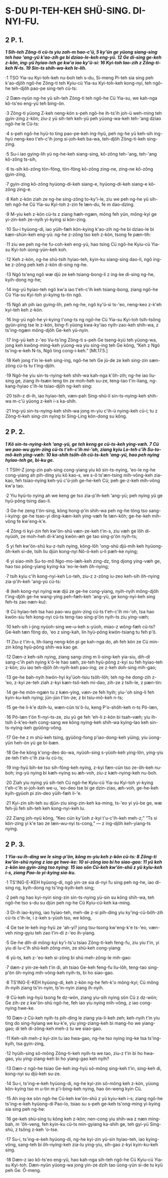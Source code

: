 
# S-DU PI-TEH-KEH SHÜ-SING. DI-NYI-FU.


## 2 P. 1.

**_1 Sih-teh Zông-ti cü-ts yiu zah-m hao-c'ü, 5 ky'ün ge yüong siang-sing teh hao 'ang-yü k'ao-zih ge bi dziao-le-keh eng-yü. 12 Ge di-sing ge-keh z-kön, ing-yü hyiao-teh ge kw'a iao ky'ü-si: 16 Kyi-toh lao-zih z Zông-ti-keh N-ts. 19 Sin-ts shih-wa-keh le-lih._**

·1 TSO Yia-su Kyi-toh-keh nu-boh teh s-du, Si-meng Pi-teh sia sing peh k'ao-djôh ngô-he Zông-ti teh Kyiu-cü Yia-su Kyi-toh-keh kong-nyi, teh ngô-he teh-djôh pao-pe sing-teh cü-ts:

·2 Dæn-nyün ng-he yü sih-teh Zông-ti teh ngô-he Cü Yia-su, we kah-nga kô-ts'eo eng-yü teh bing-ön.

·3 Zông-ti yüong Z-keh neng-kön s-peh ngô-he ih-ts'ih joh-ü weh-ming teh gyin-zing z-kön; ziu-z yü sih-teh keh-yü peh yüong-wa-keh teh-'ang dziao ngô-he le Cü-ts:

·4 s-peh ngô-he hyü-to ting pao-pe-keh ing-hyü, peh ng-he yü keh-sih ing-hyü neng-keo t'eh-c'ih jong si-joh-keh ba-wa, teh-djôh Zông-ti-keh sing-zing.

·5 Su-i iao gying-lih yü ng-he-keh siang-sing, kô-zông teh-'ang, teh-'ang kô-zông ts-sih,

·6 ts-sih kô-zông tön-fông, tön-fông kô-zông zing-ne, zing-ne kô-zông gyin-zing,

·7 gyin-zing kô-zông hyüong-di-keh siang-e, hyüong-di-keh siang-e kô-zông zing-e.

·8 Keh z-kön ziah ze ng-he sing-zông to-ky'i-le, ziu we peh ng-he yü sih-teh ngô-he Cü Yia-su Kyi-toh z-zin fe læn-du, fe m dao-dzing.

·9 M-yiu keh z-kön cü-ts z ziang hæh-ngæn, mông feh yün, mông-kyi ge yi-zin-keh ze-nyih yi-kying si kön-zing.

·10 Su-i hyüong-di, iao yüih-fæh kön-kying k'ao-zih ng-he bi dziao-le bi kæn-shün-keh eng-yü: ng-he z-zông tso keh z-kön, tsong fe pæn-tih:

·11 ziu we peh ng-he fu-coh-keh eng-yü, hao tsing Cü ngô-he Kyiu-cü Yia-su Kyi-toh üong-yün-keh koh.

·12 Keh z-kön, ng-he shü-tsih hyiao-teh, kyin-ku siang-sing dao-li, ngô ing-ke z-zông peh keh z-kön di-sing ng-he.

·13 Ngô ts'eng ngô wæ djü ze keh tsiang-bong-li z ing-ke di-sing ng-he, kyih-dong ng-he;

·14 ing-yü hyiao-teh ngô kw'a iao t'eh-c'ih keh tsiang-bong, ziang ngô-he Cü Yia-su Kyi-toh yi-kying ts-tin ngô.

·15 Ngô ah pih iao gying-lih, peh ng-he, ngô ky'ü-si ts-'eo, neng-keo z-k'eh kyi-teh keh z-kön.

·16 Ing-yü ngô-he yi-kying t'ong-ts ng ngô-he Cü Yia-su Kyi-toh tsih-tsông gyün-ping tse le z-kön, bing-fi yüong kwa-ky'iao nyih-zao-keh shih-wa, z ts'ing-ngæn mông-djôh Ge-keh yü-nyin.

·17 Ing-yü keh z-'eo Vu-ts'ing Zông-ti s-peh Ge tseng-kyü teh yüong-wa, jong keh kwông-ming-keh yüong-wa yiu sing-ing teh Ge kông, “Keh z Ngô ts'ing-e-keh N-ts, Ngô ting cong-i-keh.” [Mt.17.5.]

·18 Keh jong t'in le-keh sing-ing, ngô-he teh Ge jü-de ze keh sing-zin sæn-zông cü-ts tu t'ing-djôh.

·19 Ngô-he yiu sin-ts-nying-keh shih-wa kah-nga k'ôh-zih; ng-he iao liu-sing ge, ziang ih-tsæn teng tin ze moh-heh su-ze, teng-tao t'in-liang, ng-kang-hyiao c'ih-le tsiao-djôh ng-keh sing:

·20 tsih-z di-ih, iao hyiao-teh, væn-pah Sing-shü-li sin-ts-nying-keh shih-wa m-c'ü yüong z-keh i-s ka-shih.

·21 Ing-yü sin-ts-nying-keh shih-wa jong m-yiu c'ih-ü nying-keh cü-i; tu z Zông-ti-keh sing-zin nying bi Sing-Ling kön-dong su kông.


## 2 P. 2.

**_1 Kô sin-ts-nying-keh 'ang-yü, ge teh keng ge cü-ts-keh ying-væh. 7 Cü we pao-wu gyin-zing cü-ts t'eh-c'ih mi-'oh, ziang kyiu Lo-teh c'ih Su-to-mô-keh ying-væh: 10 ka-shih tsôh-ôh cü-ts-keh 'ang-yü, hao peh nying hyiao-teh ge, bi-ku ge._**

·1 TSIH-Z jong-zin pah-sing cong-yiang yiu kô sin-ts-nying, 'eo-le ng-he cong-yiang ah pih-ding yiu kô kao-s, we s-ô ts'æn-tsing mih-vông-keh zia-kao, feh tsiao-nying keh-yü c'ü-joh ge-he-keh Cü; peh ge-z-keh mih-vông kw'a tao.

·2 Yiu hyü-to nying ah we keng ge tso zia-p'ih-keh 'ang-yü; peh nying yü ge hyü-pông tsing dao-li.

·3 Ge-he zeng t'ön-sing, kông hong-p'in shih-wa peh ng-he tông tso sang-i-kying: ge-he tsao-yi ding-kæn-keh ying-væh fe tæn-kôh; ge-he-keh mih-vông fe kw'eng-k'e.

·4 Zông-ti kyi-zin feh kw'ön-shü væn-ze-keh t'in-s, ziu væh ge lôh di-nyüoh, ze moh-heh di-k'ang kwön-æh ge tao sing-p'ön nyih-ts;

·5 yi feh kw'ön-shü ku-z-tsih nying, kông-lôh 'ong-shü djü-mih keh hyüong-ôh-keh si-de, tsih liu djün kong-nyi Nô-ô-keh u-li pæh-ke nying;

·6 yi siao-mih Su-to-mô Ngo-mo-læh-keh zing-dz, ting djong ying-væh ge, hao tso pông-yiang kying-ka 'eo-le-keh ôh-nying;

·7 tsih kyiu c'ih kong-nyi-keh Lo-teh, ziu-z z-zông iu-zeo keh-sih ôh-nying zia-p'ih-keh 'ang-yü cü-ts:

·8 (keh kong-nyi nying wæ djü ze ge-he cong-yiang, nyih-nyih mông-djôh t'ing-djôh ge-he wang-ying peh-fæh-keh 'ang-yü, ge kong-nyi-keh sing feh-ts zao næn-ku):

·9 Cü hyiao-teh tsa hao pao-wu gyin-zing cü-ts t'eh-c'ih mi-'oh, tsa hao kwön-siu feh kong-nyi cü-ts teng-tao sing-p'ön nyih-ts ziu ying-væh;

·10 keh-sih i-jing nyüoh-sing we-u-keh s-yüoh, miao-z wông-fæh cü-ts? Ge-keh tæn fông do, 'eo z sing-kah, lin hyü-pông kwön-tsiang tu feh p'ô.

·11 Ziu-z t'in-s, lih-liang neng-kön pi ge kah-nga do, ah feh kön ze Cü min-zin kông hyü-pông shih-wa kao ge.

·12 Dæn-z keh-sih nying, ziang sang-zing m li-sing-keh yia-siu, dih-di sang-c'ih peh nying k'ô-le hao sæh, ze-teh hyü-pông z-kyi su feh hyiao-teh z-kön; ziu iao teh-djôh ôh-nyih-keh pao-ing; ze z-keh doh-sing mih-gao;

·13 ge-he bah-nyih hwön-hyi ky'üoh-tsiu tsôh-lôh; teh ng-he dong-zih z-'eo, z-kyi ze-teh ziah z-kyi kæn-tsô-keh mi-dao, zih-ze z tsih-le, z pæn-tin:

·14 ge-he mön-ngæn tu z kæn-ying, væn-ze feh hyih; yiu-'oh sing-li feh kyin-ku-keh nying; jün-jün t'ön-ze; z bi tsiu-mô-keh n-ts;

·15 ge-he li-k'e dzih-lu, wæn-cün ts'ô-lu, keng P'o-shôh-keh n-ts Pô-læn,

·16 Pô-læn t'ön fi-nyi-ts-ze, ziu yü ge feh 'eh-li z-kön bi tsah-væh; yiu ih-tsih ô-k'eo-keh cong-sang we kông nying-keh shih-wa kying-lao keh sin-ts-nying-keh gyüông-vông.

·17 Ge-he z m shü-keh tsing, gyüông-fong p'iao-dong-keh yüing; yiu üong-yün heh-ön yü ge bi-bæn.

·18 Ge-he kông k'ong-deo do-wa, nyüoh-sing s-yüoh-keh ying-lön, ying-yiu ze-teh t'eh-c'ih zia-lu cü-ts;

·19 ing-hyü bih-ke tso sih-fông-keh nying, z-kyi fæn-cün tso ze-ôh-keh nu-boh; ing-yü nying bi kæh-nying su æh-voh, ziu-z kæh-nying-keh nu-boh.

·20 Ziah yiu nying yü sih-teh Cü ngô-he Kyiu-cü Yia-su Kyi-toh yi-kying t'eh-c'ih si-joh-keh we-u, 'eo-deo tse bi ge dzin-ziao, æh-voh, ge-he-keh kyih-gyüoh pi zin-deo yüih-fæh li-'e.

·21 Kyi-zin sih-teh su djün-ziu sing-zin-keh ka-ming, ts-'eo yi yü-be ge, wæ feh-jü feh sih-teh keh kong-nyi-keh lu.

·22 Ziang joh-nyü kông, “Keo cün ky'üoh z-kyi t'u-c'ih-keh meh-z;” “Ts si kön-zing yi k'e tao ze læn-wu-nyi ts-cong,” — z ing-djôh keh-yiang-ts nying.


## 2 P. 3.

**_1 Yia-su ih-ding we le sing-p'ön, kông m-yiu keh z-kön cü-ts: 8 Zông-ti kw'ön-shü nying z iao ge hwe-ke: 10 si-zông iao bi ho siao-gao: 11 yü keh z-kön iao gyin-zing tso nying: 15 iao sön Cü-keh kw'ön-shü z yü kyiu-keh i-s, ziang Pao-lo yi-kying sia-ku._**

·1 TS'ING-E-KEH hyüong-di, ngô yin-ze sia di-nyi fu sing peh ng-he, iao di-sing ng, kyih-dong ng ts'ing-kyih-keh sing;

·2 peh ng hao kyi-nyin sing-zin sin-ts-nying yü-sin su kông shih-wa, teh ngô-he tso s-du su djün peh ng-he Cü Kyiu-cü-keh ka-ming.

·3 Di-ih iao-kying, iao hyiao-teh, meh-de z-si pih-ding yiu ky'ing-cü-bôh-zih cü-ts c'ih-le, i z-keh s-yüoh tso, we kông,

·4 Ge tse le-keh ing-hyü ze 'ah-yi? jong tsu-tsong kw'eng-k'e ts-'eo, væn-veh ning-gyiu teh zao t'in-di z-'eo ih-yiang.

·5 Ge-he dih-di mông-kyi ky'i-ts'u tsiao Zông-ti-keh feng-fu, ziu yiu t'in, yi yiu di lu-c'ih shü-keh zông-min, ze shü-keh cong-yiang:

·6 yü-ts, keh z-'eo-keh si-zông bi shü meh-zông-le mih-gao:

·7 dæn-z yin-ze-keh t'in di, ah tsiao Ge-keh feng-fu liu-lôh, teng-tao sing-p'ön ôh-nying mih-vông-keh nyih-ts, bi ho siao-gao.

·8 TS'ING-E-KEH hyüong-di, keh z-kön ng-he feh-k'o mông-kyi; Cü mông ih-nyih ziang ts'in-nyin, ts'in-nyin ziang ih-nyih.

·9 Cü-keh ing-hyü tsong fe dz-wön, ziang yiu-sih nying sön Cü z dz-wön; Ge zih-ze z kw'ön-shü ngô-he, feh iao yiu nying mih-vông, z iao cong-nying hwe-ke.

·10 Dæn-z Cü-keh nyih-ts pih-ding le ziang yia-li-keh zeh; keh-nyih t'in yiu ting do sing-hyiang we ku-k'e, yiu ying-ziang-keh bi mang-ho we yiang-gao; di teh di-zông-keh meh-z tu we siao-gao.

·11 Keh-sih meh-z kyi-zin tu iao hwa-gao, ng-he tso nying ing-ke tsa ts'ing-kyih, tsa gyin-zing,

·12 hyüih-sing sô-mông Zông-ti-keh nyih-ts we tao, ziu-z t'in bi ho hwa-gao, yiu ying-ziang-keh bi ho yiang-gao keh nyih?

·13 Dæn-z ngô-he tsiao Ge-keh ing-hyü sô-mông sing-keh t'in, sing-keh di, kong-nyi su djü-keh su-ze.

·14 Su-i, ts'ing-e-keh hyüong-di, ng-he kyi-zin sô-mông keh z-kön, yüong kön-kying tso m u-tin m p'i-bing-keh nying, hao ön-weng kyin Cü.

·15 Ah ing-ke sön ngô-he Cü-keh kw'ön-shü z yü kyiu-keh i-s; ziang ngô-he ts'ing-e-keh hyüong-di Pao-lo, tsiao su s-peh ge-keh ts'ong-ming yi-kying sia sing peh ng-he:

·16 ge-keh shü-sing tu kông keh z-kön; nen-cong yiu shih-wa z næn ming-bah, m 'ôh-veng, feh kyin-ku cü-ts min-gyiang ka-shih ge, teh gyi-yü Sing-shü, z tsông z-keh 'o-tse.

·17 Su-i, ts'ing-e-keh hyüong-di, ng-he kyi-zin yü-sin hyiao-teh, iao kying-vông, sang-teh bi ôh-nying-keh zia-lu ying-yiu, sih-gao z-kyi kyin-ku-keh sing.

·18 Dæn-z iao kô-ts'eo eng-yü, hao kah-nga sih-teh ngô-he Cü Kyiu-cü Yia-su Kyi-toh. Dæn-nyün yüong-wa jong yin-ze dzih tao üong-yün si-de tu kyü peh Ge. Ô-meng.




